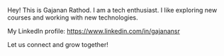 <!-- @format -->

Hey! This is Gajanan Rathod. I am a tech enthusiast. I like exploring new courses and working with new technologies.

My LinkedIn profile: https://www.linkedin.com/in/gajanansr

Let us connect and grow together!
